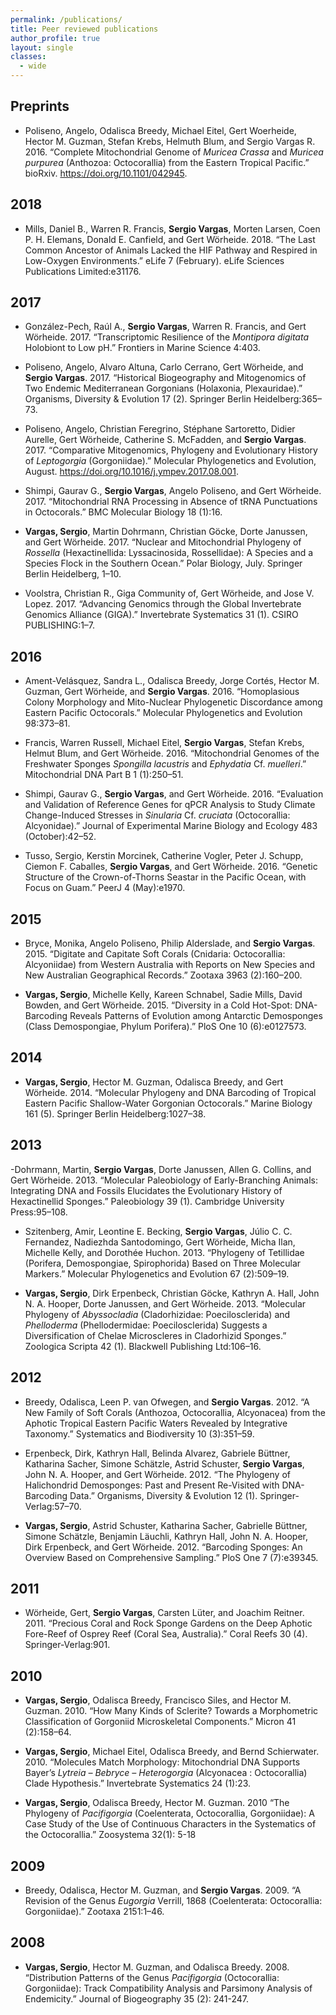 ```yaml
---
permalink: /publications/
title: Peer reviewed publications
author_profile: true
layout: single
classes:
  - wide
---
```


## Preprints
- Poliseno, Angelo, Odalisca Breedy, Michael Eitel, Gert Woerheide, Hector M. Guzman, Stefan Krebs, Helmuth Blum, and Sergio Vargas R. 2016. “Complete Mitochondrial Genome of *Muricea Crassa* and *Muricea purpurea* (Anthozoa: Octocorallia) from the Eastern Tropical Pacific.” bioRxiv. https://doi.org/10.1101/042945.

## 2018
- Mills, Daniel B., Warren R. Francis, **Sergio Vargas**, Morten Larsen, Coen P. H. Elemans, Donald E. Canfield, and Gert Wörheide. 2018. “The Last Common Ancestor of Animals Lacked the HIF Pathway and Respired in Low-Oxygen Environments.” eLife 7 (February). eLife Sciences Publications Limited:e31176.

## 2017
- González-Pech, Raúl A., **Sergio Vargas**, Warren R. Francis, and Gert Wörheide. 2017. “Transcriptomic Resilience of the *Montipora digitata* Holobiont to Low pH.” Frontiers in Marine Science 4:403.

- Poliseno, Angelo, Alvaro Altuna, Carlo Cerrano, Gert Wörheide, and **Sergio Vargas**. 2017. “Historical Biogeography and Mitogenomics of Two Endemic Mediterranean Gorgonians (Holaxonia, Plexauridae).” Organisms, Diversity & Evolution 17 (2). Springer Berlin Heidelberg:365–73.

- Poliseno, Angelo, Christian Feregrino, Stéphane Sartoretto, Didier Aurelle, Gert Wörheide, Catherine S. McFadden, and **Sergio Vargas**. 2017. “Comparative Mitogenomics, Phylogeny and Evolutionary History of *Leptogorgia* (Gorgoniidae).” Molecular Phylogenetics and Evolution, August. https://doi.org/10.1016/j.ympev.2017.08.001.

- Shimpi, Gaurav G., **Sergio Vargas**, Angelo Poliseno, and Gert Wörheide. 2017. “Mitochondrial RNA Processing in Absence of tRNA Punctuations in Octocorals.” BMC Molecular Biology 18 (1):16.

- **Vargas, Sergio**, Martin Dohrmann, Christian Göcke, Dorte Janussen, and Gert Wörheide. 2017. “Nuclear and Mitochondrial Phylogeny of *Rossella* (Hexactinellida: Lyssacinosida, Rossellidae): A Species and a Species Flock in the Southern Ocean.” Polar Biology, July. Springer Berlin Heidelberg, 1–10.

- Voolstra, Christian R., Giga Community of, Gert Wörheide, and Jose V. Lopez. 2017. “Advancing Genomics through the Global Invertebrate Genomics Alliance (GIGA).” Invertebrate Systematics 31 (1). CSIRO PUBLISHING:1–7.

## 2016
- Ament-Velásquez, Sandra L., Odalisca Breedy, Jorge Cortés, Hector M. Guzman, Gert Wörheide, and **Sergio Vargas**. 2016. “Homoplasious Colony Morphology and Mito-Nuclear Phylogenetic Discordance among Eastern Pacific Octocorals.” Molecular Phylogenetics and Evolution 98:373–81.

- Francis, Warren Russell, Michael Eitel, **Sergio Vargas**, Stefan Krebs, Helmut Blum, and Gert Wörheide. 2016. “Mitochondrial Genomes of the Freshwater Sponges *Spongilla lacustris* and *Ephydatia* Cf. *muelleri*.” Mitochondrial DNA Part B 1 (1):250–51.

- Shimpi, Gaurav G., **Sergio Vargas**, and Gert Wörheide. 2016. “Evaluation and Validation of Reference Genes for qPCR Analysis to Study Climate Change-Induced Stresses in *Sinularia* Cf. *cruciata* (Octocorallia: Alcyonidae).” Journal of Experimental Marine Biology and Ecology 483 (October):42–52.

- Tusso, Sergio, Kerstin Morcinek, Catherine Vogler, Peter J. Schupp, Ciemon F. Caballes, **Sergio Vargas**, and Gert Wörheide. 2016. “Genetic Structure of the Crown-of-Thorns Seastar in the Pacific Ocean, with Focus on Guam.” PeerJ 4 (May):e1970.

## 2015
- Bryce, Monika, Angelo Poliseno, Philip Alderslade, and **Sergio Vargas**. 2015. “Digitate and Capitate Soft Corals (Cnidaria: Octocorallia: Alcyoniidae) from Western Australia with Reports on New Species and New Australian Geographical Records.” Zootaxa 3963 (2):160–200.

- **Vargas, Sergio**, Michelle Kelly, Kareen Schnabel, Sadie Mills, David Bowden, and Gert Wörheide. 2015. “Diversity in a Cold Hot-Spot: DNA-Barcoding Reveals Patterns of Evolution among Antarctic Demosponges (Class Demospongiae, Phylum Porifera).” PloS One 10 (6):e0127573.

## 2014
- **Vargas, Sergio**, Hector M. Guzman, Odalisca Breedy, and Gert Wörheide. 2014. “Molecular Phylogeny and DNA Barcoding of Tropical Eastern Pacific Shallow-Water Gorgonian Octocorals.” Marine Biology 161 (5). Springer Berlin Heidelberg:1027–38.

## 2013

-Dohrmann, Martin, **Sergio Vargas**, Dorte Janussen, Allen G. Collins, and Gert Wörheide. 2013. “Molecular Paleobiology of Early-Branching Animals: Integrating DNA and Fossils Elucidates the Evolutionary History of Hexactinellid Sponges.” Paleobiology 39 (1). Cambridge University Press:95–108.

- Szitenberg, Amir, Leontine E. Becking, **Sergio Vargas**, Júlio C. C. Fernandez, Nadiezhda Santodomingo, Gert Wörheide, Micha Ilan, Michelle Kelly, and Dorothée Huchon. 2013. “Phylogeny of Tetillidae (Porifera, Demospongiae, Spirophorida) Based on Three Molecular Markers.” Molecular Phylogenetics and Evolution 67 (2):509–19.

- **Vargas, Sergio**, Dirk Erpenbeck, Christian Göcke, Kathryn A. Hall, John N. A. Hooper, Dorte Janussen, and Gert Wörheide. 2013. “Molecular Phylogeny of *Abyssocladia* (Cladorhizidae: Poecilosclerida) and *Phelloderma* (Phellodermidae: Poecilosclerida) Suggests a Diversification of Chelae Microscleres in Cladorhizid Sponges.” Zoologica Scripta 42 (1). Blackwell Publishing Ltd:106–16.

## 2012
- Breedy, Odalisca, Leen P. van Ofwegen, and **Sergio Vargas**. 2012. “A New Family of Soft Corals (Anthozoa, Octocorallia, Alcyonacea) from the Aphotic Tropical Eastern Pacific Waters Revealed by Integrative Taxonomy.” Systematics and Biodiversity 10 (3):351–59.

- Erpenbeck, Dirk, Kathryn Hall, Belinda Alvarez, Gabriele Büttner, Katharina Sacher, Simone Schätzle, Astrid Schuster, **Sergio Vargas**, John N. A. Hooper, and Gert Wörheide. 2012. “The Phylogeny of Halichondrid Demosponges: Past and Present Re-Visited with DNA-Barcoding Data.” Organisms, Diversity & Evolution 12 (1). Springer-Verlag:57–70.

- **Vargas, Sergio**, Astrid Schuster, Katharina Sacher, Gabrielle Büttner, Simone Schätzle, Benjamin Läuchli, Kathryn Hall, John N. A. Hooper, Dirk Erpenbeck, and Gert Wörheide. 2012. “Barcoding Sponges: An Overview Based on Comprehensive Sampling.” PloS One 7 (7):e39345.

## 2011

- Wörheide, Gert, **Sergio Vargas**, Carsten Lüter, and Joachim Reitner. 2011. “Precious Coral and Rock Sponge Gardens on the Deep Aphotic Fore-Reef of Osprey Reef (Coral Sea, Australia).” Coral Reefs  30 (4). Springer-Verlag:901.

## 2010
- **Vargas, Sergio**, Odalisca Breedy, Francisco Siles, and Hector M. Guzman. 2010. “How Many Kinds of Sclerite? Towards a Morphometric Classification of Gorgoniid Microskeletal Components.” Micron  41 (2):158–64.

- **Vargas, Sergio**, Michael Eitel, Odalisca Breedy, and Bernd Schierwater. 2010. “Molecules Match Morphology: Mitochondrial DNA Supports Bayer’s *Lytreia – Bebryce – Heterogorgia* (Alcyonacea : Octocorallia) Clade Hypothesis.” Invertebrate Systematics 24 (1):23.

- **Vargas, Sergio**, Odalisca Breedy, Hector M. Guzman. 2010  “The Phylogeny of *Pacifigorgia* (Coelenterata, Octocorallia, Gorgoniidae): A Case Study of the Use of Continuous Characters in the Systematics of the Octocorallia.” Zoosystema 32(1): 5-18 


## 2009
- Breedy, Odalisca, Hector M. Guzman, and **Sergio Vargas**. 2009. “A Revision of the Genus *Eugorgia* Verrill, 1868 (Coelenterata: Octocorallia: Gorgoniidae).” Zootaxa 2151:1–46.


## 2008

- **Vargas, Sergio**, Hector M. Guzman, and Odalisca Breedy. 2008. “Distribution Patterns of the Genus *Pacifigorgia* (Octocorallia: Gorgoniidae): Track Compatibility Analysis and Parsimony Analysis of Endemicity.” Journal of Biogeography 35 (2): 241-247.
